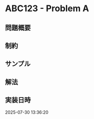 # ABC123 - Problem A

## 問題概要
<!-- 問題の概要を記載 -->

## 制約
<!-- 制約を記載 -->

## サンプル
<!-- サンプル入出力を記載 -->

## 解法
<!-- 解法のアイデアを記載 -->

## 実装日時
2025-07-30 13:36:20
